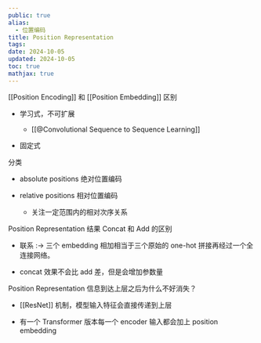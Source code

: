 ```yaml
---
public: true
alias:
  - 位置编码
title: Position Representation
tags:
date: 2024-10-05
updated: 2024-10-05
toc: true
mathjax: true
---
```


[[Position Encoding]] 和 [[Position Embedding]] 区别
  + 学习式，不可扩展

    + [[@Convolutional Sequence to Sequence Learning]]

  + 固定式

分类

  + absolute positions 绝对位置编码

  + relative positions 相对位置编码

    + 关注一定范围内的相对次序关系

Position Representation  结果 Concat 和 Add 的区别
  + 联系 :-> 三个 embedding 相加相当于三个原始的 one-hot 拼接再经过一个全连接网络。


  + concat 效果不会比 add 差，但是会增加参数量

Position Representation 信息到达上层之后为什么不好消失？

  + [[ResNet]] 机制，模型输入特征会直接传递到上层

  + 有一个 Transformer 版本每一个 encoder 输入都会加上 position embedding


